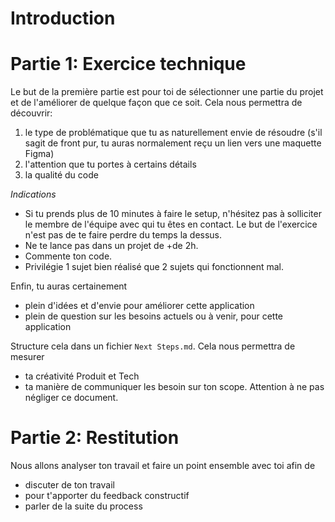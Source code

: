 # Introduction

# Partie 1: Exercice technique
Le but de la première partie est pour toi de sélectionner une partie du projet et de l'améliorer de quelque façon que ce soit. Cela nous permettra de découvrir: 
1. le type de problématique que tu as naturellement envie de résoudre (s'il sagit de front pur, tu auras normalement reçu un lien vers une maquette Figma)
2. l'attention que tu portes à certains détails 
3. la qualité du code

*Indications*
* Si tu prends plus de 10 minutes à faire le setup, n'hésitez pas à solliciter le membre de l'équipe avec qui tu êtes en contact. Le but de l'exercice n'est pas de te faire perdre du temps la dessus.
* Ne te lance pas dans un projet de +de 2h.
* Commente ton code.
* Privilégie 1 sujet bien réalisé que 2 sujets qui fonctionnent mal.

Enfin, tu auras certainement
- plein d'idées et d'envie pour améliorer cette application
- plein de question sur les besoins actuels ou à venir, pour cette application

Structure cela dans un fichier `Next Steps.md`. Cela nous permettra de mesurer 
- ta créativité Produit et Tech
- ta manière de communiquer les besoin sur ton scope.
Attention à ne pas négliger ce document.

# Partie 2: Restitution
Nous allons analyser ton travail et faire un point ensemble avec toi afin de
- discuter de ton travail
- pour t'apporter du feedback constructif
- parler de la suite du process

